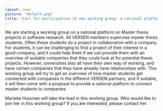 ```yaml
---
layout: news
picture: "default.png"
title: "Call for participation to new working group: a national platform for Master thesis projects in software research"
---
```


We are starting a working group on a national platform on Master thesis projects in software research. All VERSEN members supervise master thesis students. Often these students do a project in collaboration with a company. For students, it can be challenging to find a project of their interest in a good company, and it could help them if we can provide them with an overview of suitable companies that they could look at for potential thesis projects.
However, universities also all have their own way of working, and have certain companies that they have already have relationships with. This working group will try to get an overview of how master students get connected with companies in the different VERSEN partners, and if suitable, it will then come with a proposal to provide a national platform to connect master students to companies.

Marieke Huisman will take the lead in this working group. Who would like to join her in this working group? If you are interested, please contact her.